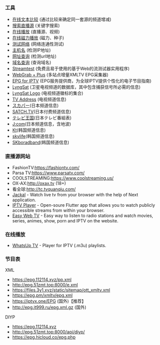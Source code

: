 ### 工具
- [在线文本比较](http://wenbenbijiao.renrensousuo.com/) (通过比较来确定同一套源的频道增减)
- [搜索直播源](https://www.foodieguide.com/iptvsearch/) (关键字搜索)
- [在线播放](http://www.reloltv.com/) (直播源、视频)
- [在线磁力播放](https://webtor.io/#/) (磁力、种子)
- [测试网络](https://m.17ce.com/site/http) (网络连通性测试)
- [主机名](https://us.host-tools.com/) (检测IP地址)
- [网址查询](https://urlscan.io/) (检测url地址)
- [域名查询](https://ipchaxun.com/) (查询域名)
- [Streamtest](https://streamtest.in/) (免费且易于使用的基于Web的流测试器实用程序)
- [WebGrab + Plus](http://webgrabplus.com/epg-channels) (多站点增量XMLTV EPG采集器)
- [EPG for IPTV](https://epg.best/available-channels) (EPG服务提供商，为全球IPTV提供个性化的电子节目指南)
- [LyngSat](https://www.lyngsat.com/) (卫星电视频道的数据库，其中包含捕获信号所必需的信息)
- [LyngSat Logo](https://www.lyngsat-logo.com/) (电视频道徽标的集合)
- [TV Address](https://www.tv-address.com/) (电视频道信息)
- [スカパー](https://www.skyperfectv.co.jp/)(日本频道信息)
- [SATCH.TV](https://satch.tv/channel/)(日本付费频道信息)
- [テレビ王国](https://www.tvkingdom.jp/)(日本テレビ番組表)
- [J:com](https://tvguide.myjcom.jp/channels/catv/)(日本频道信息，含地波)
- [Kt](https://tv.kt.com/tv/channel/pChInfo.asp)(韩国频道信息)
- [skylife](https://www.skylife.co.kr/product/tv/channelNo/chart)(韩国频道信息)
- [SKboradband](https://www.skbroadband.com/content/realtime/Channel_List.do)(韩国频道信息)

### 直播源网站
- FashionTV:https://fashiontv.com/
- Parsa TV:https://www.parsatv.com/
- COOLSTREAMING:https://www.coolstreaming.us/
- OX-AX:http://oxax.tv (18+)
- 看全球:http://tc.tvquanqiu.com/
- [Jackal](http://jackal.surge.sh) - Watch live tv from your browser with the help of Next application.
- [IPTV Player](https://iptv.maheshwarravuri.com) - Open-soure Flutter app that allows you to watch publicly accessible streams from within your browser.
- [Easy Web TV](https://zhangboheng.github.io/Easy-Web-TV-M3u8/) - Easy way to listen to radio stations and watch movies, series, animes, show, porn and IPTV on the website.
### 在线播放
- [WhatsUp TV](https://whatsuptv.app/) - Player for IPTV (.m3u) playlists.
### 节目表
XML
- https://epg.112114.xyz/pp.xml
- http://epg.51zmt.top:8000/e.xml
- https://files.3y1.xyz/static/sitemap/ott_xmltv.xml
- https://epg.pm/xmltv/epg.xml
- https://iptvx.one/EPG (国外)【推荐】
- http://epg.it999.ru/epg.xml.gz (国外)

DIYP
- https://epg.112114.xyz
- http://epg.51zmt.top:8000/api/diyp/
- https://epg.hicloud.co/epg.php




